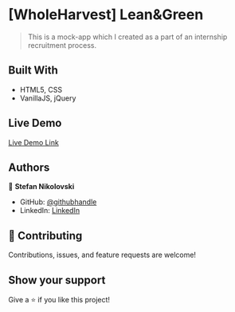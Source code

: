# [WholeHarvest] Lean&Green

> This is a mock-app which I created as a part of an internship recruitment process.

## Built With

- HTML5, CSS
- VanillaJS, jQuery

## Live Demo

[Live Demo Link](https://jade-druid-9718dc.netlify.app/)

## Authors

👤 **Stefan Nikolovski**

- GitHub: [@githubhandle](https://github.com/Stefan0305)
- LinkedIn: [LinkedIn](https://www.linkedin.com/in/stefannikolovski/)

## 🤝 Contributing

Contributions, issues, and feature requests are welcome!

## Show your support

Give a ⭐️ if you like this project!
